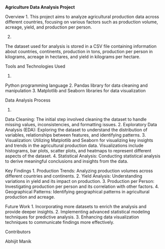**Agriculture Data Analysis Project**

Overview
1.
This project aims to analyze agricultural production data across different countries, focusing on various factors such as production volume, acreage, yield, and production per person. 

2.
The dataset used for analysis is stored in a CSV file containing information about countries, continents, production in tons, production per person in kilograms, acreage in hectares, and yield in kilograms per hectare.

Tools and Technologies Used

1.
Python programming language
2.
  Pandas library for data cleaning and manipulation
3.
  Matplotlib and Seaborn libraries for data visualization

Data Analysis Process

1.
Data Cleaning: The initial step involved cleaning the dataset to handle missing values, inconsistencies, and formatting issues.
2.
  Exploratory Data Analysis (EDA): Exploring the dataset to understand the distribution of variables, relationships between features, and identifying patterns.
3.
  Visualization: Utilizing Matplotlib and Seaborn for visualizing key insights and trends in the agricultural production data. Visualizations include histograms, bar plots, scatter plots, and heatmaps to represent different aspects of the dataset.
4.
  Statistical Analysis: Conducting statistical analysis to derive meaningful conclusions and insights from the data.

Key Findings
1.
Production Trends: Analyzing production volumes across different countries and continents.
2.
Yield Analysis: Understanding variations in yield and its impact on production.
3.
Production per Person: Investigating production per person and its correlation with other factors.
4.
Geographical Patterns: Identifying geographical patterns in agricultural production and acreage.

Future Work
1.
Incorporating more datasets to enrich the analysis and provide deeper insights.
2.
Implementing advanced statistical modeling techniques for predictive analysis.
3.
Enhancing data visualization techniques to communicate findings more effectively.

Contributors

Abhijit Manik

